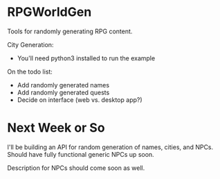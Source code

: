 RPGWorldGen
===========

Tools for randomly generating RPG content.

City Generation:
- You'll need python3 installed to run the example

On the todo list:
- Add randomly generated names
- Add randomly generated quests
- Decide on interface (web vs. desktop app?)

Next Week or So
===============
I'll be building an API for random generation of
names, cities, and NPCs. Should have fully functional
generic NPCs up soon.

Description for NPCs should come soon as well.
